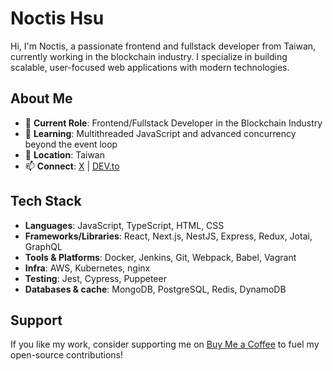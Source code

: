 # Noctis Hsu

Hi, I'm Noctis, a passionate frontend and fullstack developer from Taiwan, currently working in the blockchain industry. I specialize in building scalable, user-focused web applications with modern technologies.

## About Me
- 💼 **Current Role**: Frontend/Fullstack Developer in the Blockchain Industry
- 🌱 **Learning**: Multithreaded JavaScript and advanced concurrency beyond the event loop
- 📍 **Location**: Taiwan
- 📫 **Connect**: [X](https://x.com/noctishsu) | [DEV.to](https://dev.to/noctishsu)

## Tech Stack
- **Languages**: JavaScript, TypeScript, HTML, CSS
- **Frameworks/Libraries**: React, Next.js, NestJS, Express, Redux, Jotai, GraphQL
- **Tools & Platforms**: Docker, Jenkins, Git, Webpack, Babel, Vagrant
- **Infra**: AWS, Kubernetes, nginx
- **Testing**: Jest, Cypress, Puppeteer
- **Databases & cache**: MongoDB, PostgreSQL, Redis, DynamoDB

## Support
If you like my work, consider supporting me on [Buy Me a Coffee](https://www.buymeacoffee.com/noctishsu) to fuel my open-source contributions!
